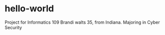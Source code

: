 # hello-world
Project for Informatics 109
Brandi walts 35, from Indiana. Majoring in Cyber Security
